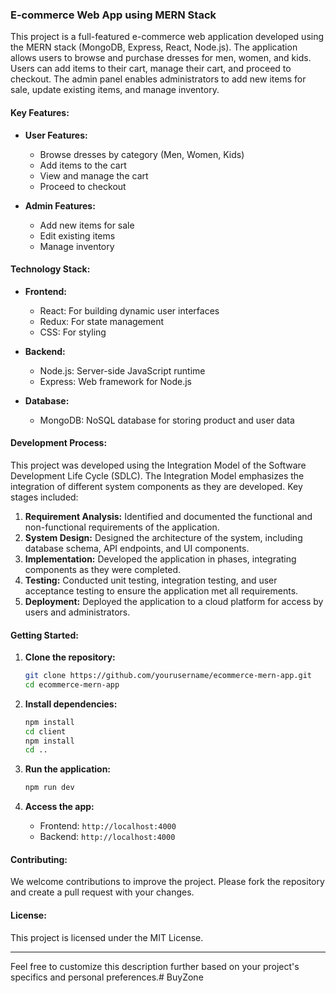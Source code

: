 ### E-commerce Web App using MERN Stack

This project is a full-featured e-commerce web application developed using the MERN stack (MongoDB, Express, React, Node.js). The application allows users to browse and purchase dresses for men, women, and kids. Users can add items to their cart, manage their cart, and proceed to checkout. The admin panel enables administrators to add new items for sale, update existing items, and manage inventory.

#### Key Features:
- **User Features:**
  - Browse dresses by category (Men, Women, Kids)
  - Add items to the cart
  - View and manage the cart
  - Proceed to checkout

- **Admin Features:**
  - Add new items for sale
  - Edit existing items
  - Manage inventory

#### Technology Stack:
- **Frontend:**
  - React: For building dynamic user interfaces
  - Redux: For state management
  - CSS: For styling

- **Backend:**
  - Node.js: Server-side JavaScript runtime
  - Express: Web framework for Node.js

- **Database:**
  - MongoDB: NoSQL database for storing product and user data

#### Development Process:
This project was developed using the Integration Model of the Software Development Life Cycle (SDLC). The Integration Model emphasizes the integration of different system components as they are developed. Key stages included:

1. **Requirement Analysis:** Identified and documented the functional and non-functional requirements of the application.
2. **System Design:** Designed the architecture of the system, including database schema, API endpoints, and UI components.
3. **Implementation:** Developed the application in phases, integrating components as they were completed.
4. **Testing:** Conducted unit testing, integration testing, and user acceptance testing to ensure the application met all requirements.
5. **Deployment:** Deployed the application to a cloud platform for access by users and administrators.

#### Getting Started:
1. **Clone the repository:**
   ```sh
   git clone https://github.com/yourusername/ecommerce-mern-app.git
   cd ecommerce-mern-app
   ```

2. **Install dependencies:**
   ```sh
   npm install
   cd client
   npm install
   cd ..
   ```

3. **Run the application:**
   ```sh
   npm run dev
   ```

4. **Access the app:**
   - Frontend: `http://localhost:4000`
   - Backend: `http://localhost:4000`

#### Contributing:
We welcome contributions to improve the project. Please fork the repository and create a pull request with your changes.

#### License:
This project is licensed under the MIT License.

---

Feel free to customize this description further based on your project's specifics and personal preferences.# BuyZone

